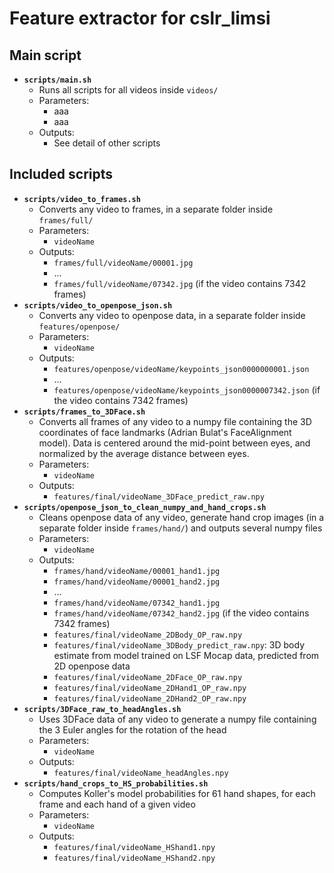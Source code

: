 # Feature extractor for cslr_limsi

## Main script
- **`scripts/main.sh`**
  - Runs all scripts for all videos inside `videos/`
  - Parameters:
    - aaa
    - aaa
  - Outputs: 
    - See detail of other scripts

## Included scripts
- **`scripts/video_to_frames.sh`**
  - Converts any video to frames, in a separate folder inside `frames/full/`
  - Parameters:
    - `videoName`
  - Outputs:
    - `frames/full/videoName/00001.jpg`
    - ...
    - `frames/full/videoName/07342.jpg` (if the video contains 7342 frames)
- **`scripts/video_to_openpose_json.sh`**
  - Converts any video to openpose data, in a separate folder inside `features/openpose/`
  - Parameters:
    - `videoName`
  - Outputs:
    - `features/openpose/videoName/keypoints_json0000000001.json`
    - ...
    - `features/openpose/videoName/keypoints_json0000007342.json` (if the video contains 7342 frames)
- **`scripts/frames_to_3DFace.sh`**
  - Converts all frames of any video to a numpy file containing the 3D coordinates of face landmarks (Adrian Bulat's FaceAlignment model). Data is centered around the mid-point between eyes, and normalized by the average distance between eyes.
  - Parameters:
    - `videoName`
  - Outputs:
    - `features/final/videoName_3DFace_predict_raw.npy`
- **`scripts/openpose_json_to_clean_numpy_and_hand_crops.sh`**
  - Cleans openpose data of any video, generate hand crop images (in a separate folder inside `frames/hand/`) and outputs several numpy files
  - Parameters:
    - `videoName`
  - Outputs:
    - `frames/hand/videoName/00001_hand1.jpg`
    - `frames/hand/videoName/00001_hand2.jpg`
    - ...
    - `frames/hand/videoName/07342_hand1.jpg`
    - `frames/hand/videoName/07342_hand2.jpg` (if the video contains 7342 frames)
    - `features/final/videoName_2DBody_OP_raw.npy`
    - `features/final/videoName_3DBody_predict_raw.npy`: 3D body estimate from model trained on LSF Mocap data, predicted from 2D openpose data
    - `features/final/videoName_2DFace_OP_raw.npy`
    - `features/final/videoName_2DHand1_OP_raw.npy`
    - `features/final/videoName_2DHand2_OP_raw.npy`
- **`scripts/3DFace_raw_to_headAngles.sh`**
  - Uses 3DFace data of any video to generate a numpy file containing the 3 Euler angles for the rotation of the head
  - Parameters:
    - `videoName`
  - Outputs:
    - `features/final/videoName_headAngles.npy`
- **`scripts/hand_crops_to_HS_probabilities.sh`**
  - Computes Koller's model probabilities for 61 hand shapes, for each frame and each hand of a given video
  - Parameters:
    - `videoName`
  - Outputs:
    - `features/final/videoName_HShand1.npy`
    - `features/final/videoName_HShand2.npy`
